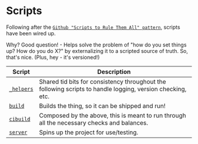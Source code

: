 # Scripts

Following after the [`Github "Scripts to Rule Them All" pattern`](https://github.com/github/scripts-to-rule-them-all), scripts have been wired up.

Why? Good question! - Helps solve the problem of "how do you set things up? How do you do X?" by externalizing it to a scripted source of truth. So, that's nice. (Plus, hey - it's versioned!)

| Script | Description |
| - | - |
| [`_helpers`](./_helpers) | Shared tid bits for consistency throughout the following scripts to handle logging, version checking, etc. |
| [`build`](./build) | Builds the thing, so it can be shipped and run! |
| [`cibuild`](./cibuild) | Composed by the above, this is meant to run through all the necessary checks and balances. |
| [`server`](./server) | Spins up the project for use/testing. |
